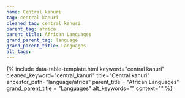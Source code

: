 ```yaml
---
name: Central kanuri
tag: central kanuri
cleaned_tag: central_kanuri
parent_tag: africa
parent_title: African Languages
grand_parent_tag: language
grand_parent_title: Languages
alt_tags: 
---
```


{% include data-table-template.html 
  keyword="central kanuri" 
  cleaned_keyword="central_kanuri" 
  title="Central kanuri"
  ancestor_path="language/africa" 
  parent_title = "African Languages"
  grand_parent_title = "Languages"
  alt_keywords=""
  context=""
%}

